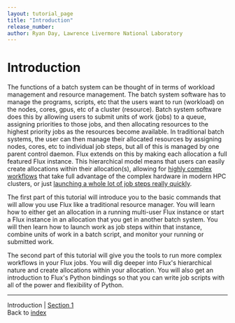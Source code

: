 ```yaml
---
layout: tutorial_page
title: "Introduction"
release_number:
author: Ryan Day, Lawrence Livermore National Laboratory
---
```


# Introduction
The functions of a batch system can be thought of in terms of workload management and resource management. The batch system software has to manage the programs, scripts, etc that the users want to run (workload) on the nodes, cores, gpus, etc of a cluster (resource). Batch system software does this by allowing users to submit units of work (jobs) to a queue, assigning priorities to those jobs, and then allocating resources to the highest priority jobs as the resources become available. In traditional batch systems, the user can then manage their allocated resources by assigning nodes, cores, etc to individual job steps, but all of this is managed by one parent control daemon. Flux extends on this by making each allocation a full featured Flux instance. This hierarchical model means that users can easily create allocations within their allocation(s), allowing for [highly complex workflows](https://dl.acm.org/doi/10.1145/3295500.3356197) that take full advantage of the complex hardware in modern HPC clusters, or just [launching a whole lot of job steps really quickly](https://lc.llnl.gov/uqp/docs/themis/index.html).

The first part of this tutorial will introduce you to the basic commands that will allow you use Flux like a traditional resource manager. You will learn how to either get an allocation in a running multi-user Flux instance or start a Flux instance in an allocation that you get in another batch system. You will then learn how to launch work as job steps within that instance, combine units of work in a batch script, and monitor your running or submitted work.

The second part of this tutorial will give you the tools to run more complex workflows in your Flux jobs. You will dig deeper into Flux's hierarchical nature and create allocations within your allocation. You will also get an introduction to Flux's Python bindings so that you can write job scripts with all of the power and flexibility of Python.

---
Introduction | [Section 1](/flux/section1)  
Back to [index](/flux/index)
